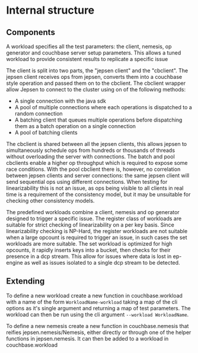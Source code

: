 # Internal structure

## Components

A workload specifies all the test parameters: the client, nemesis, op generator and couchbase server setup parameters. This allows a tuned workload to provide consistent results to replicate a specific issue

The client is split into two parts, the "jepsen client" and the "cbclient". The jepsen client receives ops from jepsen, converts them into a couchbase style operation and passed them on to the cbclient. The cbclient wrapper allow Jepsen to connect to the cluster using on of the following methods:
 - A single connection with the java sdk
 - A pool of multiple connections where each operations is dispatched to a random connection
 - A batching client that queues multiple operations before dispatching them as a batch operation on a single connection
 - A pool of batching clients

The cbclient is shared between all the jepsen clients, this allows jepsen to simultaneously schedule ops from hundreds or thousands of threads without overloading the server with connections. The batch and pool cbclients enable a higher op throughput which is required to expose some race conditions.
With the pool cbclient there is, however, no correlation between jepsen clients and server connections: the same jepsen client will send sequential ops using different connections. When testing for linearizability this is not an issue, as ops being visible to all clients in real time is a requirement of the consistency model, but it may be unsuitable for checking other consistency models.

The predefined workloads combine a client, nemesis and op generator designed to trigger a specific issue. The register class of workloads are suitable for strict checking of linearizability on a per key basis. Since linearizability checking is NP-Hard, the register workloads are not suitable when a large opcount is required to trigger an issue, in such cases the set workloads are more suitable. The set workload is optimized for high opcounts, it rapidly inserts keys into a bucket, then checks for their presence in a dcp stream. This allow for issues where data is lost in ep-engine as well as issues isolated to a single dcp stream to be detected.

## Extending

To define a new workload create a new function in couchbase.workload with a name of the form `WorkloadName-workload` taking a map of the cli options as it's single argument and returning a map of test parameters. The workload can then be run using the cli argument `--workload WorkloadName`.

To define a new nemesis create a new function in couchbase.nemesis that reifies jepsen.nemesis/Nemesis, either directly or through one of the helper functions in jepsen.nemesis. It can then be added to a workload in couchbase.workload





